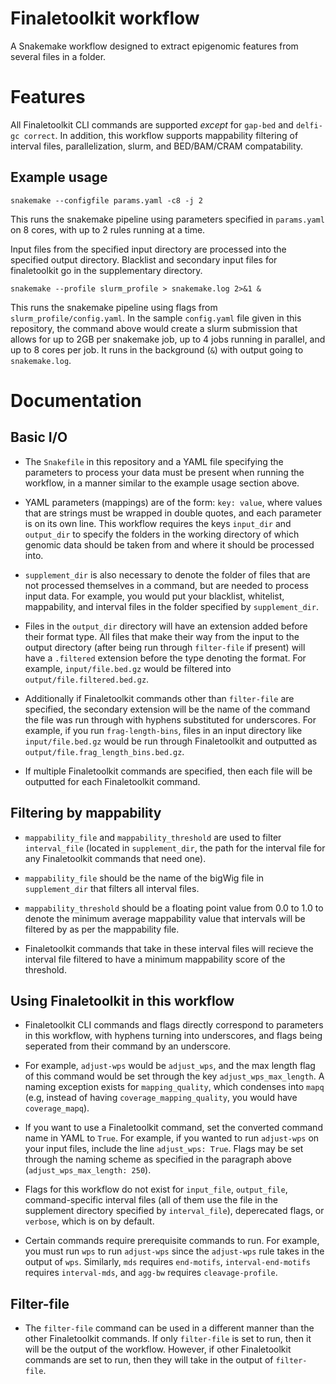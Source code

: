 # Finaletoolkit workflow

A Snakemake workflow designed to extract epigenomic features from several files in a folder.

# Features

All Finaletoolkit CLI commands are supported *except* for `gap-bed` and `delfi-gc correct`. In addition, this workflow supports mappability filtering of interval files, parallelization, slurm, and BED/BAM/CRAM compatability.

## Example usage
```
snakemake --configfile params.yaml -c8 -j 2
```
This runs the snakemake pipeline using parameters specified in `params.yaml` on 8 cores, with up to 2 rules running at a time.

Input files from the specified input directory are processed into the specified output directory. Blacklist and secondary input files for finaletoolkit go in the supplementary directory.

```
snakemake --profile slurm_profile > snakemake.log 2>&1 &
```

This runs the snakemake pipeline using flags from `slurm_profile/config.yaml`. In the sample `config.yaml` file given in this repository, the command above would create a slurm submission that allows for up to 2GB per snakemake job, up to 4 jobs running in parallel, and up to 8 cores per job. It runs in the background (`&`) with output going to `snakemake.log`.

# Documentation

## Basic I/O

* The `Snakefile` in this repository and a YAML file specifying the parameters to process your data must be present when running the workflow, in a manner similar to the example usage section above.

* YAML parameters (mappings) are of the form: `key: value`, where values that are strings must be wrapped in double quotes, and each parameter is on its own line. This workflow requires the keys `input_dir` and `output_dir` to specify the folders in the working directory of which genomic data should be taken from and where it should be processed into.

* `supplement_dir` is also necessary to denote the folder of files that are not processed themselves in a command, but are needed to process input data. For example, you would put your blacklist, whitelist, mappability, and interval files in the folder specified by `supplement_dir`.

* Files in the `output_dir` directory will have an extension added before their format type. All files that make their way from the input to the output directory (after being run through `filter-file` if present) will have a `.filtered` extension before the type denoting the format. For example, `input/file.bed.gz` would be filtered into `output/file.filtered.bed.gz`.

* Additionally if Finaletoolkit commands other than `filter-file` are specified, the secondary extension will be the name of the command the file was run through with hyphens substituted for underscores. For example, if you run `frag-length-bins`, files in an input directory like `input/file.bed.gz` would be run through Finaletoolkit and outputted as `output/file.frag_length_bins.bed.gz`.

* If multiple Finaletoolkit commands are specified, then each file will be outputted for each Finaletoolkit command.

## Filtering by mappability

* `mappability_file` and `mappability_threshold` are used to filter `interval_file` (located in `supplement_dir`, the path for the interval file for any Finaletoolkit commands that need one). 

* `mappability_file` should be the name of the bigWig file in `supplement_dir` that filters all interval files. 

* `mappability_threshold` should be a floating point value from 0.0 to 1.0 to denote the minimum average mappability value that intervals will be filtered by as per the mappability file. 

* Finaletoolkit commands that take in these interval files will recieve the interval file filtered to have a minimum mappability score of the threshold. 

## Using Finaletoolkit in this workflow

* Finaletoolkit CLI commands and flags directly correspond to parameters in this workflow, with hyphens turning into underscores, and flags being seperated from their command by an underscore. 

* For example, `adjust-wps` would be `adjust_wps`, and the max length flag of this command would be set through the key `adjust_wps_max_length`. A naming exception exists for `mapping_quality`, which condenses into `mapq` (e.g, instead of having `coverage_mapping_quality`, you would have `coverage_mapq`). 

* If you want to use a Finaletoolkit command, set the converted command name in YAML to `True`. For example, if you wanted to run `adjust-wps` on your input files, include the line `adjust_wps: True`. Flags may be set through the naming scheme as specified in the paragraph above (`adjust_wps_max_length: 250`).

* Flags for this workflow do not exist for `input_file`, `output_file`, command-specific interval files (all of them use the file in the supplement directory specified by `interval_file`), deperecated flags, or `verbose`, which is on by default.

* Certain commands require prerequisite commands to run. For example, you must run `wps` to run `adjust-wps` since the `adjust-wps` rule takes in the output of `wps`. Similarly, `mds` requires `end-motifs`, `interval-end-motifs` requires `interval-mds`, and `agg-bw` requires `cleavage-profile`.

## Filter-file

* The `filter-file` command can be used in a different manner than the other Finaletoolkit commands. If only `filter-file` is set to run, then it will be the output of the workflow. However, if other Finaletoolkit commands are set to run, then they will take in the output of `filter-file`.
